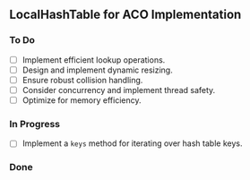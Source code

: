 ## LocalHashTable for ACO Implementation

### To Do
- [ ] Implement efficient lookup operations.
- [ ] Design and implement dynamic resizing.
- [ ] Ensure robust collision handling.
- [ ] Consider concurrency and implement thread safety.
- [ ] Optimize for memory efficiency.

### In Progress
- [ ] Implement a `keys` method for iterating over hash table keys.

### Done
